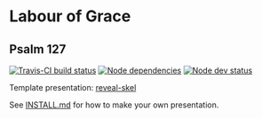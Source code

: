 # Labour of Grace
## Psalm 127

[![Travis-CI build status](https://api.travis-ci.com/sermons/labour.svg)](https://travis-ci.com/github/sermons/labour)
[![Node dependencies](https://david-dm.org/sermons/labour.svg)](https://david-dm.org/sermons/labour)
[![Node dev status](https://david-dm.org/sermons/labour/dev-status.svg)](https://david-dm.org/sermons/labour?type=dev)

Template presentation: [reveal-skel](https://github.com/sermons/reveal-skel)

See [INSTALL.md](INSTALL.md)
for how to make your own presentation.
